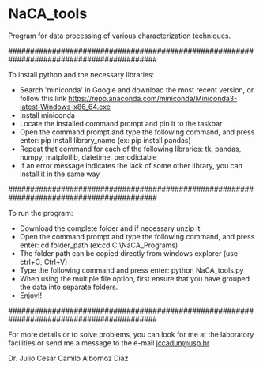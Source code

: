 # NaCA_tools
Program for data processing of various characterization techniques.

##########################################################################################

To install python and the necessary libraries:
- Search 'miniconda' in Google and download the most recent version, or follow this link https://repo.anaconda.com/miniconda/Miniconda3-latest-Windows-x86_64.exe
- Install miniconda
- Locate the installed command prompt and pin it to the taskbar
- Open the command prompt and type the following command, and press enter: pip install library_name (ex: pip install pandas)
- Repeat that command for each of the following libraries: tk, pandas, numpy, matplotlib, datetime, periodictable
- If an error message indicates the lack of some other library, you can install it in the same way

##########################################################################################

To run the program:
- Download the complete folder and if necessary unzip it
- Open the command prompt and type the following command, and press enter: cd folder_path (ex:cd C:\NaCA_Programs)
- The folder path can be copied directly from windows explorer (use ctrl+C, Ctrl+V)
- Type the following command and press enter: python NaCA_tools.py
- When using the multiple file option, first ensure that you have grouped the data into separate folders.
- Enjoy!!

##########################################################################################

For more details or to solve problems, you can look for me at the laboratory facilities or send me a message to the e-mail jccadun@usp.br

Dr. Julio Cesar Camilo Albornoz Diaz
